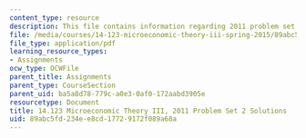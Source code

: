 ```yaml
---
content_type: resource
description: This file contains information regarding 2011 problem set 2 solutions.
file: /media/courses/14-123-microeconomic-theory-iii-spring-2015/89abc5fd234ee8cd17729172f089a68a_MIT14_123S15_PSet_2_Sol_11.pdf
file_type: application/pdf
learning_resource_types:
- Assignments
ocw_type: OCWFile
parent_title: Assignments
parent_type: CourseSection
parent_uid: ba5a8d78-779c-a0e3-0af0-172aabd3905e
resourcetype: Document
title: 14.123 Microeconomic Theory III, 2011 Problem Set 2 Solutions
uid: 89abc5fd-234e-e8cd-1772-9172f089a68a
---
```

